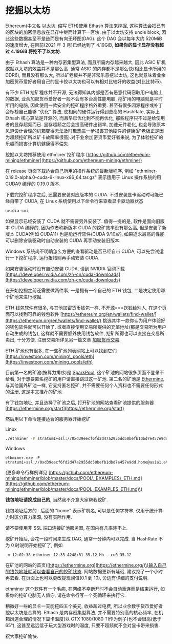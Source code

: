 # 挖掘以太坊

Ethereum\(中文名 以太坊, 缩写 ETH\)使用 Ethash 算法来挖掘, 这种算法会把已有的区块的加密信息放在显存中继而计算下一区块. 由于以太坊支持 uncle block, 因此这些数据甚至不是链而是有向无环图\(DAG\). 这个 DAG 会以每年大约 520MiB 的速度增大, 在目前\(2021 年 3 月\)已经达到了 4.19GiB, **如果你的显卡显存没有超过 4.19GiB 将挖不了以太坊**.

由于 Ethash 算法是一种内存密集型算法, 而且所需内存越来越大, 因此 ASIC 矿机挖掘以太坊的效益并不是那么高. 通常 ASIC 的内存都不是那么快\(相比显卡所用的 DDR6\), 而且没有那么大, 所以矿老板并不是非常乐意挖以太坊, 这也就意味着业余加密货币爱好者用自己的显卡挖以太坊也可以有相对比较好的收益\(对比比特币\).

有不少 ETH 挖矿程序并不开源, 无法得知其内部是否有恶意代码窃取用户电脑上的数据, 业余加密货币爱好者一般不会有多台高性能电脑, 挖矿用的电脑就是平时所用的电脑, 因此使用一款安全的挖矿程序格外重要. 甚至有很多闭源程序或补丁会标榜自己能够 "优化" 算法, 使相同的硬件运行得到更高的 HashRate, 实际上 Ethash 核心算法是开源的, 而且早已优化到不能再优化, 那些程序只不过是给使用者的显存超频而已. 显存超频之后会提高硬件出错率, 加速元件老化, 也会导致原本风道设计合理的机箱变得无法及时散热进一步损害其他硬件的健康\(矿老板正是因为超频挖矿所以矿卡故障率很高\).对于业余加密货币爱好者来说, 为了体验挖矿的乐趣而损害计算机健康得不偿失.

挖掘以太坊推荐使用 ethminer 挖矿程序 [https://github.com/ethereum-mining/ethminer](https://github.com/ethereum-mining/ethminer)

在 release 页面下载适合自己所用的操作系统的最新版程序, 例如 "ethminer-0.19.0-alpha.0-cuda-9-linux-x86\_64.tar.gz" 表示适用于 Linux 操作系统的用 CUDA9 编译的 0.19.0 版本.

下载完挖矿程序之后, 还需要安装对应版本的 CUDA. 不过安装显卡驱动时可能已经自带了 CUDA, 在 Linux 系统使用以下命令行来查看显卡驱动器状态

```bash
nvidia-smi
```

如果显示已经安装了 CUDA 就不需要另外安装了. 值得一提的是, 软件是面向旧版本 CUDA 编译的, 因为作者称新版本 CUDA 的挖矿效率没有那么高, 但是安装了新版本 CUDA\(例如 CUDA11\) 也是能运行软件\(CUDA 9/10\)的, 如果追求最高的性能可以删除安装驱动时自动安装的 CUDA 再手动安装旧版本.

Windows 系统尚不明确怎么方便的查看驱动是否已经自带 CUDA, 可以先尝试运行一下挖矿程序, 运行报错则再手动安装 CUDA.

如果安装驱动时没有自动安装 CUDA, 请到 NVIDIA 官网下载 [https://developer.nvidia.com/zh-cn/cuda-downloads](https://developer.nvidia.com/zh-cn/cuda-downloads)

在开始挖掘之前还需要做两件事, 一是拥有一个自己的 ETH 钱包, 二是决定使用哪个矿池来进行挖掘.

ETH 钱包软件有很多, 与其他加密货币钱包一样, 不开源===送钱给别人. 在这个页面可以找到可靠的钱包软件 [https://ethereum.org/en/wallets/find-wallet/](https://ethereum.org/en/wallets/find-wallet/) 挑选其中一款你认为用户体验好的钱包软件就可以开始了. 或者直接使用交易所提供的充值地址\(那是交易所为用户自动生成的钱包\), 这样就不需要额外使用钱包软件, 挖矿所得也可以直接在交易所卖出, 十分方便. 注册交易所详见另一篇文章 [加密货币交易](jia-mi-huo-bi-jiao-yi.md).

ETH 矿池也有很多, 在一些矿池列表网站上可以找到它们 [https://investoon.com/mining\_pools/eth](https://investoon.com/mining_pools/eth)

目前第一名的矿池\(按算力排序\)是 [SparkPool](https://www.sparkpool.com), 这个矿池的网站很多页面不登录不给看, 对于想要匿名挖矿的用户请直接跳过这一矿池. 第二名的矿池是 [Ethermine](https://ethermine.org), 与其他国外矿池一样, 它支持匿名挖矿, 并不需要任何个人资料也不需要任何形式的注册, 这是本文推荐的矿池.

有了钱包地址, 并且选择了矿池之后, 打开矿池的网站查看矿池提供的服务器 [https://ethermine.org/start](https://ethermine.org/start)

然后用以下命令连接适合的服务器开始挖矿

Linux

```bash
./ethminer -P stratum1+ssl://0xd39eecf6fd2d47a2955dd50befb1dbd7e457e9dd.home@asia1.ethermine.org:5555
```

Windows

```text
ethminer.exe -P stratum1+ssl://0xd39eecf6fd2d47a2955dd50befb1dbd7e457e9dd.home@asia1.ethermine.org:5555
```

\(更多命令行样例详见 [https://github.com/ethereum-mining/ethminer/blob/master/docs/POOL\_EXAMPLES\_ETH.md](https://github.com/ethereum-mining/ethminer/blob/master/docs/POOL_EXAMPLES_ETH.md)\)

**钱包地址请换成自己的**, 当然我不介意大家帮我挖矿.

钱包地址后方的 . 后面的 "home" 表示矿机名, 可以是任何字符串, 仅用于统计算力时区分算力来源, 没有实际作用.

请不要使用非 SSL 端口连接矿池服务器, 在国内有几率连不上.

挖矿开始后, 会花一段时间来生成 DAG, 通常一分钟内可以完成. 当 HashRate 不为 0 时说明开始挖矿了, 例如

```text
 m 12:02:38 ethminer 12:35 A248:R1 35.12 Mh - cu0 35.12
```

在矿池的网站的首页\([https://ethermine.org](https://ethermine.org/)\)输入自己的钱包地址就可以查看自己的挖矿状态. 网站数据更新有延迟, 建议挖了一个小时再去看. 在页面上也可以更改提现阈值\(0.1 到 10\), 旁边有详细的支付说明.

ethminer 这个软件有一个毛病, 在网络不幸断开时不会自动重连而是结束运行, 如果你的挖矿电脑无人值守, 请在命令行写一个死循环来执行它.

稍微好一些的显卡一天能挖四五个美元, 收益超过电费, 所以业余数字货币爱好者挖以太坊是合算的. Ethash 是内存密集型算法, 并不需要特别高的核心频率, 在机箱风道合理的情况下显卡温度\(以 GTX 1080/1080 TI作为例子\)也不会很高\(低于 65°\), 这甚至远远低于玩大型游戏时的温度, 只要不超频就不会对显卡带来损害.

祝大家挖矿愉快.

